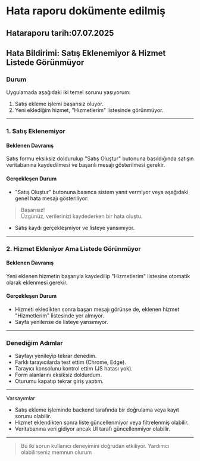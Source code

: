 # Hata raporu dokümente edilmiş

## Hataraporu tarih:07.07.2025

## Hata Bildirimi: Satış Eklenemiyor & Hizmet Listede Görünmüyor

### &#x20;Durum

Uygulamada aşağıdaki iki temel sorunu yaşıyorum:

1. Satış ekleme işlemi başarısız oluyor.
2. Yeni eklediğim hizmet, "Hizmetlerim" listesinde görünmüyor.

***

### &#x20;1. Satış Eklenemiyor

#### &#x20;Beklenen Davranış

Satış formu eksiksiz doldurulup "Satış Oluştur" butonuna basıldığında satışın veritabanına kaydedilmesi ve başarılı mesajı gösterilmesi gerekir.

#### &#x20;Gerçekleşen Durum

* "Satış Oluştur" butonuna basınca sistem yanıt vermiyor veya aşağıdaki genel hata mesajı gösteriliyor:

> Başarısız!\
> Üzgünüz, verilerinizi kaydederken bir hata oluştu.

* Satış kaydı gerçekleşmiyor ve listeye yansımıyor.

***

### &#x20;2. Hizmet Ekleniyor Ama Listede Görünmüyor

#### &#x20;Beklenen Davranış

Yeni eklenen hizmetin başarıyla kaydedilip "Hizmetlerim" listesine otomatik olarak eklenmesi gerekir.

#### &#x20;Gerçekleşen Durum

* Hizmeti ekledikten sonra başarı mesajı görünse de, eklenen hizmet "Hizmetlerim" listesinde yer almıyor.
* Sayfa yenilense de listeye yansımıyor.

***

### Denediğim Adımlar

* Sayfayı yenileyip tekrar denedim.
* Farklı tarayıcılarda test ettim (Chrome, Edge).
* Tarayıcı konsolunu kontrol ettim (JS hatası yok).
* Form alanlarını eksiksiz doldurdum.
* Oturumu kapatıp tekrar giriş yaptım.

***

Varsayımlar

* Satış ekleme işleminde backend tarafında bir doğrulama veya kayıt sorunu olabilir.
* Hizmet eklendikten sonra liste güncellenmiyor veya filtrelenmiş olabilir.
* Veritabanına veri gidiyor ancak UI tarafı güncellenmiyor olabilir.

***

> Bu iki sorun kullanıcı deneyimini doğrudan etkiliyor.  Yardımcı olabilirseniz memnun olurum&#x20;
